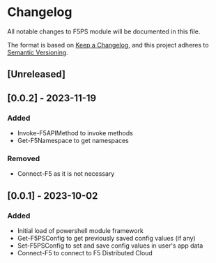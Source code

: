 # Changelog

All notable changes to F5PS module will be documented in this file.

The format is based on [Keep a Changelog](https://keepachangelog.com/en/1.0.0/), and this project adheres to [Semantic Versioning](https://semver.org/spec/v2.0.0.html).

## [Unreleased]

## [0.0.2] - 2023-11-19

### Added

- Invoke-F5APIMethod to invoke methods
- Get-F5Namespace to get namespaces

### Removed

- Connect-F5 as it is not necessary

## [0.0.1] - 2023-10-02

### Added

- Initial load of powershell module framework
- Get-F5PSConfig to get previously saved config values (if any)
- Set-F5PSConfig to set and save config values in user's app data
- Connect-F5 to connect to F5 Distributed Cloud